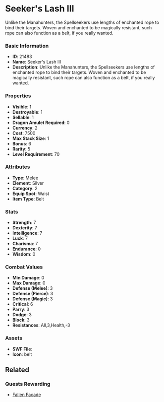 # Seeker's Lash III

Unlike the Manahunters, the Spellseekers use lengths of enchanted rope to bind their targets. Woven and enchanted to be magically resistant, such rope can also function as a belt, if you really wanted.

### Basic Information

- **ID**: 21483
- **Name**: Seeker&#039;s Lash III
- **Description**: Unlike the Manahunters, the Spellseekers use lengths of enchanted rope to bind their targets. Woven and enchanted to be magically resistant, such rope can also function as a belt, if you really wanted.

### Properties

- **Visible**: 1
- **Destroyable**: 1
- **Sellable**: 1
- **Dragon Amulet Required**: 0
- **Currency**: 2
- **Cost**: 7500
- **Max Stack Size**: 1
- **Bonus**: 6
- **Rarity**: 5
- **Level Requirement**: 70

### Attributes

- **Type**: Melee
- **Element**: Silver
- **Category**: 2
- **Equip Spot**: Waist
- **Item Type**: Belt

### Stats

- **Strength**: 7
- **Dexterity**: 7
- **Intelligence**: 7
- **Luck**: 7
- **Charisma**: 7
- **Endurance**: 0
- **Wisdom**: 0

### Combat Values

- **Min Damage**: 0
- **Max Damage**: 0
- **Defense (Melee)**: 3
- **Defense (Pierce)**: 3
- **Defense (Magic)**: 3
- **Critical**: 6
- **Parry**: 3
- **Dodge**: 3
- **Block**: 3
- **Resistances**: All,3,Health,-3

### Assets

- **SWF File**: 
- **Icon**: belt

## Related

### Quests Rewarding

- [Fallen Facade](../quests/2034-fallen-facade.md)

